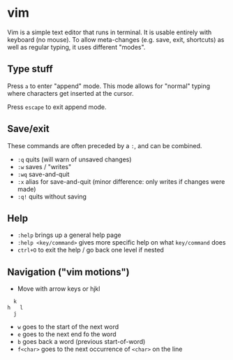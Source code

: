 # vim
Vim is a simple text editor that runs in terminal.
It is usable entirely with keyboard (no mouse).
To allow meta-changes (e.g. save, exit, shortcuts) as well as regular typing, it uses different "modes".

## Type stuff
Press `a` to enter "append" mode.
This mode allows for "normal" typing where characters get inserted at the cursor.

Press `escape` to exit append mode.

## Save/exit
These commands are often preceded by a `:`, and can be combined.
* `:q` quits (will warn of unsaved changes)
* `:w` saves / "writes"
* `:wq` save-and-quit
* `:x` alias for save-and-quit (minor difference: only writes if changes were made)
* `:q!` quits without saving

## Help
* `:help` brings up a general help page
* `:help <key/command>` gives more specific help on what `key/command` does
* `ctrl+O` to exit the help / go back one level if nested

## Navigation ("vim motions")
* Move with arrow keys or hjkl
```
  k
h   l
  j
```
* `w` goes to the start of the next word
* `e` goes to the next end fo the word
* `b` goes back a word (previous start-of-word)
* `f<char>` goes to the next occurrence of `<char>` on the line
